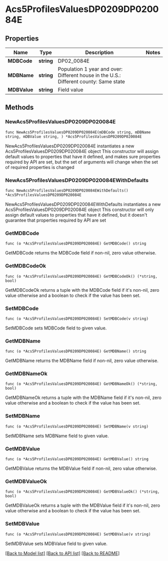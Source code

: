 # Acs5ProfilesValuesDP0209DP020084E

## Properties

Name | Type | Description | Notes
------------ | ------------- | ------------- | -------------
**MDBCode** | **string** | DP02_0084E | 
**MDBName** | **string** | Population 1 year and over: Different house in the U.S.: Different county: Same state | 
**MDBValue** | **string** | Field value | 

## Methods

### NewAcs5ProfilesValuesDP0209DP020084E

`func NewAcs5ProfilesValuesDP0209DP020084E(mDBCode string, mDBName string, mDBValue string, ) *Acs5ProfilesValuesDP0209DP020084E`

NewAcs5ProfilesValuesDP0209DP020084E instantiates a new Acs5ProfilesValuesDP0209DP020084E object
This constructor will assign default values to properties that have it defined,
and makes sure properties required by API are set, but the set of arguments
will change when the set of required properties is changed

### NewAcs5ProfilesValuesDP0209DP020084EWithDefaults

`func NewAcs5ProfilesValuesDP0209DP020084EWithDefaults() *Acs5ProfilesValuesDP0209DP020084E`

NewAcs5ProfilesValuesDP0209DP020084EWithDefaults instantiates a new Acs5ProfilesValuesDP0209DP020084E object
This constructor will only assign default values to properties that have it defined,
but it doesn't guarantee that properties required by API are set

### GetMDBCode

`func (o *Acs5ProfilesValuesDP0209DP020084E) GetMDBCode() string`

GetMDBCode returns the MDBCode field if non-nil, zero value otherwise.

### GetMDBCodeOk

`func (o *Acs5ProfilesValuesDP0209DP020084E) GetMDBCodeOk() (*string, bool)`

GetMDBCodeOk returns a tuple with the MDBCode field if it's non-nil, zero value otherwise
and a boolean to check if the value has been set.

### SetMDBCode

`func (o *Acs5ProfilesValuesDP0209DP020084E) SetMDBCode(v string)`

SetMDBCode sets MDBCode field to given value.


### GetMDBName

`func (o *Acs5ProfilesValuesDP0209DP020084E) GetMDBName() string`

GetMDBName returns the MDBName field if non-nil, zero value otherwise.

### GetMDBNameOk

`func (o *Acs5ProfilesValuesDP0209DP020084E) GetMDBNameOk() (*string, bool)`

GetMDBNameOk returns a tuple with the MDBName field if it's non-nil, zero value otherwise
and a boolean to check if the value has been set.

### SetMDBName

`func (o *Acs5ProfilesValuesDP0209DP020084E) SetMDBName(v string)`

SetMDBName sets MDBName field to given value.


### GetMDBValue

`func (o *Acs5ProfilesValuesDP0209DP020084E) GetMDBValue() string`

GetMDBValue returns the MDBValue field if non-nil, zero value otherwise.

### GetMDBValueOk

`func (o *Acs5ProfilesValuesDP0209DP020084E) GetMDBValueOk() (*string, bool)`

GetMDBValueOk returns a tuple with the MDBValue field if it's non-nil, zero value otherwise
and a boolean to check if the value has been set.

### SetMDBValue

`func (o *Acs5ProfilesValuesDP0209DP020084E) SetMDBValue(v string)`

SetMDBValue sets MDBValue field to given value.



[[Back to Model list]](../README.md#documentation-for-models) [[Back to API list]](../README.md#documentation-for-api-endpoints) [[Back to README]](../README.md)


